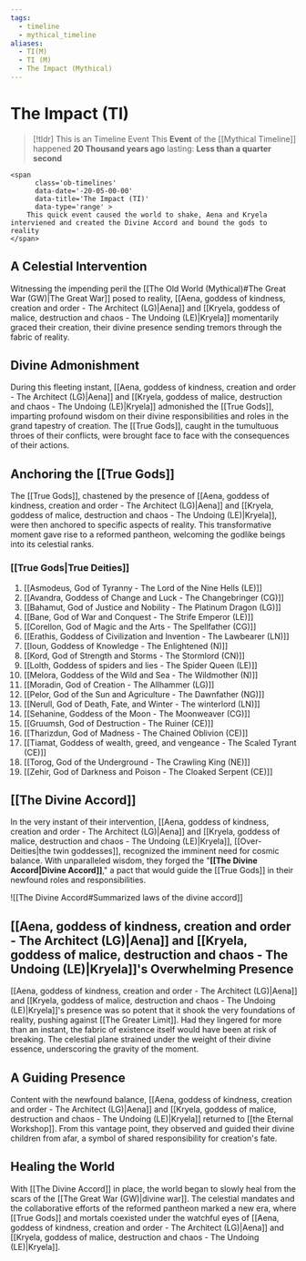 ```yaml
---
tags:
  - timeline
  - mythical_timeline
aliases:
  - TI(M)
  - TI (M)
  - The Impact (Mythical)
---
```

# The Impact (TI)


> [!tldr] This is an Timeline Event
> This **Event** of the [[Mythical Timeline]] happened **20 Thousand years ago** lasting: **Less than a quarter second**
```
<span 
	  class='ob-timelines' 
	  data-date='-20-05-00-00' 
	  data-title='The Impact (TI)'
	  data-type='range' >
	This quick event caused the world to shake, Aena and Kryela interviened and created the Divine Accord and bound the gods to reality
</span>
```


## A Celestial Intervention

Witnessing the impending peril the [[The Old World (Mythical)#The Great War (GW)|The Great War]] posed to reality, [[Aena, goddess of kindness, creation and order - The Architect (LG)|Aena]] and [[Kryela, goddess of malice, destruction and chaos - The Undoing (LE)|Kryela]] momentarily graced their creation, their divine presence sending tremors through the fabric of reality.

## Divine Admonishment

During this fleeting instant, [[Aena, goddess of kindness, creation and order - The Architect (LG)|Aena]] and [[Kryela, goddess of malice, destruction and chaos - The Undoing (LE)|Kryela]] admonished the [[True Gods]], imparting profound wisdom on their divine responsibilities and roles in the grand tapestry of creation. The [[True Gods]], caught in the tumultuous throes of their conflicts, were brought face to face with the consequences of their actions.

## Anchoring the [[True Gods]]

The [[True Gods]], chastened by the presence of [[Aena, goddess of kindness, creation and order - The Architect (LG)|Aena]] and [[Kryela, goddess of malice, destruction and chaos - The Undoing (LE)|Kryela]], were then anchored to specific aspects of reality. This transformative moment gave rise to a reformed pantheon, welcoming the godlike beings into its celestial ranks.

### [[True Gods|True Deities]]

1. [[Asmodeus, God of Tyranny - The Lord of the Nine Hells (LE)]]
2. [[Avandra, Goddess of Change and Luck - The Changebringer (CG)]]
3. [[Bahamut, God  of Justice and Nobility - The Platinum Dragon (LG)]]
4. [[Bane, God of War and Conquest - The Strife Emperor (LE)]]
5. [[Corellon, God of Magic and the Arts - The Spellfather (CG)]]
6. [[Erathis, Goddess of Civilization and Invention - The Lawbearer (LN)]]
7. [[Ioun, Goddess of Knowledge - The Enlightened (N)]]
8. [[Kord, God of Strength and Storms - The Stormlord (CN)]]
9. [[Lolth, Goddess of spiders and lies - The Spider Queen (LE)]]
10. [[Melora, Goddess of the Wild and Sea - The Wildmother (N)]]
11. [[Moradin, God of Creation - The Allhammer (LG)]]
12. [[Pelor, God of the Sun and Agriculture - The Dawnfather (NG)]]
13. [[Nerull, God of Death, Fate, and Winter - The winterlord (LN)]]
14. [[Sehanine, Goddess of the Moon - The Moonweaver (CG)]]
15. [[Gruumsh, God of Destruction - The Ruiner (CE)]]
16. [[Tharizdun, God of Madness - The Chained Oblivion (CE)]]
17. [[Tiamat, Goddess of wealth, greed, and vengeance - The Scaled Tyrant (CE)]]
18. [[Torog, God of the Underground - The Crawling King (NE)]]
19. [[Zehir, God of Darkness and Poison - The Cloaked Serpent (CE)]]
## [[The Divine Accord]]

In the very instant of their intervention, [[Aena, goddess of kindness, creation and order - The Architect (LG)|Aena]] and [[Kryela, goddess of malice, destruction and chaos - The Undoing (LE)|Kryela]], [[Over-Deities|the twin goddesses]], recognized the imminent need for cosmic balance. With unparalleled wisdom, they forged the "**[[The Divine Accord|Divine Accord]]**," a pact that would guide the [[True Gods]] in their newfound roles and responsibilities.

![[The Divine Accord#Summarized laws of the divine accord]]

## [[Aena, goddess of kindness, creation and order - The Architect (LG)|Aena]] and [[Kryela, goddess of malice, destruction and chaos - The Undoing (LE)|Kryela]]'s Overwhelming Presence

[[Aena, goddess of kindness, creation and order - The Architect (LG)|Aena]] and [[Kryela, goddess of malice, destruction and chaos - The Undoing (LE)|Kryela]]'s presence was so potent that it shook the very foundations of reality, pushing against [[The Greater Limit]]. Had they lingered for more than an instant, the fabric of existence itself would have been at risk of breaking. The celestial plane strained under the weight of their divine essence, underscoring the gravity of the moment.

## A Guiding Presence

Content with the newfound balance, [[Aena, goddess of kindness, creation and order - The Architect (LG)|Aena]] and [[Kryela, goddess of malice, destruction and chaos - The Undoing (LE)|Kryela]] returned to [[the Eternal Workshop]]. From this vantage point, they observed and guided their divine children from afar, a symbol of shared responsibility for creation's fate.

## Healing the World

With [[The Divine Accord]] in place, the world began to slowly heal from the scars of the [[The Great War (GW)|divine war]]. The celestial mandates and the collaborative efforts of the reformed pantheon marked a new era, where [[True Gods]] and mortals coexisted under the watchful eyes of [[Aena, goddess of kindness, creation and order - The Architect (LG)|Aena]] and [[Kryela, goddess of malice, destruction and chaos - The Undoing (LE)|Kryela]].